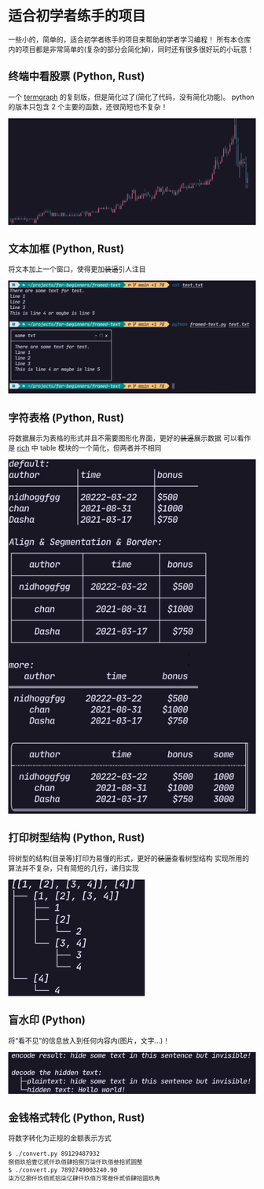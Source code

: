 # 适合初学者练手的项目

一些小的，简单的，适合初学者练手的项目来帮助初学者学习编程！
所有本仓库内的项目都是非常简单的(复杂的部分会简化掉)，同时还有很多很好玩的小玩意！

## 终端中看股票 (Python, Rust)

一个 [termgraph](https://github.com/sgeisler/termgraph.git) 的复刻版，但是简化过了(简化了代码，没有简化功能)。
python 的版本只包含 2 个主要的函数，还很简短也不复杂！

![termgraph](./images/termgraph_colored.png)

## 文本加框 (Python, Rust)

将文本加上一个窗口，使得更加~~装逼~~引人注目

![framed-txt](./images/framed-text.png)

## 字符表格 (Python, Rust)

将数据展示为表格的形式并且不需要图形化界面，更好的~~装逼~~展示数据
可以看作是 [rich](https://github.com/Textualize/rich) 中 table 模块的一个简化，但两者并不相同

![print-tables](./images/print-tables.png)

## 打印树型结构 (Python, Rust)

将树型的结构(目录等)打印为易懂的形式，更好的~~装逼~~查看树型结构
实现所用的算法并不复杂，只有简短的几行，递归实现

![tree-printer](./images/tree-printer.png)

## 盲水印 (Python)

将“看不见”的信息放入到任何内容内(图片，文字...)！

![hide-text](./images/blind-watermark-text.png)

## 金钱格式转化 (Python, Rust)

将数字转化为正规的金额表示方式

```
$ ./convert.py 89129487932
捌佰玖拾壹亿贰仟玖佰肆拾捌万柒仟玖佰叁拾贰圆整
$ ./convert.py 7892749003240.90
柒万亿捌仟玖佰贰拾柒亿肆仟玖佰万零叁仟贰佰肆拾圆玖角
```

